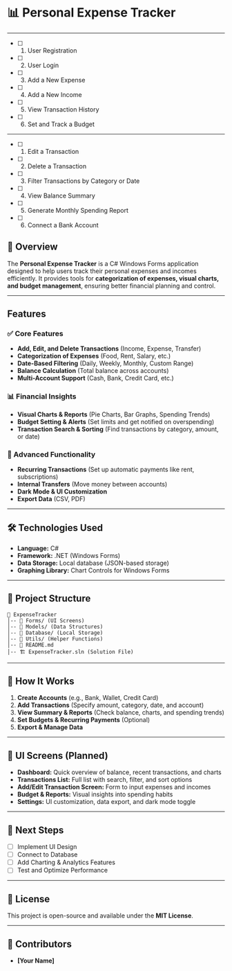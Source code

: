 ﻿# 📊 Personal Expense Tracker


 ---

 - [ ] 1. User Registration
 - [ ] 2. User Login
 - [ ] 3. Add a New Expense
 - [ ] 4. Add a New Income
 - [ ] 5. View Transaction History
 - [ ] 6. Set and Track a Budget  
 
 ---
 
 - [ ] 1.  Edit a Transaction
 - [ ] 2.  Delete a Transaction
 - [ ] 3.  Filter Transactions by Category or Date
 - [ ] 4.  View Balance Summary
 - [ ] 5.  Generate Monthly Spending Report
 - [ ] 6.  Connect a Bank Account



## 🔹 Overview
The **Personal Expense Tracker** is a C# Windows Forms application designed to help users track their personal expenses and incomes efficiently. It provides tools for **categorization of expenses, visual charts, and budget management**, ensuring better financial planning and control.

---

##  Features
### ✅ Core Features
- **Add, Edit, and Delete Transactions** (Income, Expense, Transfer)
- **Categorization of Expenses** (Food, Rent, Salary, etc.)
- **Date-Based Filtering** (Daily, Weekly, Monthly, Custom Range)
- **Balance Calculation** (Total balance across accounts)
- **Multi-Account Support** (Cash, Bank, Credit Card, etc.)

### 📊 Financial Insights
- **Visual Charts & Reports** (Pie Charts, Bar Graphs, Spending Trends)
- **Budget Setting & Alerts** (Set limits and get notified on overspending)
- **Transaction Search & Sorting** (Find transactions by category, amount, or date)

### 🔄 Advanced Functionality
- **Recurring Transactions** (Set up automatic payments like rent, subscriptions)
- **Internal Transfers** (Move money between accounts)
- **Dark Mode & UI Customization**
- **Export Data** (CSV, PDF)

---

## 🛠️ Technologies Used
- **Language:** C#
- **Framework:** .NET (Windows Forms)
- **Data Storage:** Local database (JSON-based storage)
- **Graphing Library:** Chart Controls for Windows Forms

---

## 📂 Project Structure
```
📁 ExpenseTracker
│-- 📁 Forms/ (UI Screens)
│-- 📁 Models/ (Data Structures)
│-- 📁 Database/ (Local Storage)
│-- 📁 Utils/ (Helper Functions)
│-- 📝 README.md
│-- 🏗 ExpenseTracker.sln (Solution File)
```

---

## 🎯 How It Works
1. **Create Accounts** (e.g., Bank, Wallet, Credit Card)
2. **Add Transactions** (Specify amount, category, date, and account)
3. **View Summary & Reports** (Check balance, charts, and spending trends)
4. **Set Budgets & Recurring Payments** (Optional)
5. **Export & Manage Data**

---

## 🎨 UI Screens (Planned)
- **Dashboard:** Quick overview of balance, recent transactions, and charts
- **Transactions List:** Full list with search, filter, and sort options
- **Add/Edit Transaction Screen:** Form to input expenses and incomes
- **Budget & Reports:** Visual insights into spending habits
- **Settings:** UI customization, data export, and dark mode toggle

---

## 📌 Next Steps
- [ ] Implement UI Design
- [ ] Connect to Database
- [ ] Add Charting & Analytics Features
- [ ] Test and Optimize Performance

---

## 📜 License
This project is open-source and available under the **MIT License**.

---

## 👥 Contributors
- **[Your Name]**


